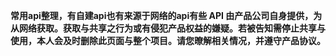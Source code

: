 **常用api整理，有自建api也有来源于网络的api有些 API 由产品公司自身提供，为从网络获取。获取与共享之行为或有侵犯产品权益的嫌疑。若被告知需停止共享与使用，本人会及时删除此页面与整个项目。请您暸解相关情况，并遵守产品协议。**